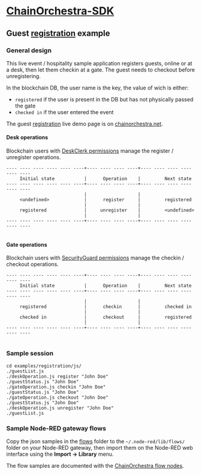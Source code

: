 # [ChainOrchestra-SDK](https://github.com/ChainOrchestra/ChainOrchestra-SDK)

## Guest [registration](http://chainorchestra.net/#/4) example

### General design

This live event / hospitality sample application registers guests, online or at a desk, then let them checkin at a gate.
The guest needs to checkout before unregistering.

In the blockchain DB, the user name is the key, the value of wich is either:

  * ```registered``` if the user is present in the DB but has not physically passed the gate
  * ```checked in``` if the user entered the event

The guest [registration](http://chainorchestra.net/#/4) live demo page is on [chainorchestra.net](http://chainorchestra.net).

#### Desk operations

Blockchain users with [DeskClerk permissions](../../lib/chaincode/perms) manage the register / unregister operations.

```
---- ---- ---- ---- ---- ----+---- ---- ---- ----+---- ---- ---- ---- ---- ---- 
     Initial state           |      Operation    |         Next state
---- ---- ---- ---- ---- ----+---- ---- ---- ----+---- ---- ---- ---- ---- ---- 
                             |                   |
     <undefined>             |      register     |         registered
                             |                   |
     registered              |     unregister    |         <undefined> 
                             |                   |
---- ---- ---- ---- ---- ----+---- ---- ---- ----+---- ---- ---- ---- ---- ---- 
 
```

#### Gate operations

Blockchain users with [SecurityGuard permissions](../../lib/chaincode/perms) manage the checkin / checkout operations.

```
---- ---- ---- ---- ---- ----+---- ---- ---- ----+---- ---- ---- ---- ---- ---- 
     Initial state           |      Operation    |         Next state
---- ---- ---- ---- ---- ----+---- ---- ---- ----+---- ---- ---- ---- ---- ---- 
                             |                   |
     registered              |      checkin      |         checked in 
                             |                   |
     checked in              |      checkout     |         registered
                             |                   |
---- ---- ---- ---- ---- ----+---- ---- ---- ----+---- ---- ---- ---- ---- ---- 
 
```


### Sample session

```
cd examples/registration/js/
./guestList.js 
./deskOperation.js register "John Doe"
./guestStatus.js "John Doe"
./gateOperation.js checkin "John Doe"
./guestStatus.js "John Doe"
./gateOperation.js checkout "John Doe"
./guestStatus.js "John Doe"
./deskOperation.js unregister "John Doe"
./guestList.js 
```

### Sample Node-RED gateway flows

Copy the json samples in the [flows](flows) folder to the ```~/.node-red/lib/flows/``` folder on your Node-RED gateway,
then import them on the Node-RED web interface using the **Import -> Library** menu.

The flow samples are documented with the [ChainOrchestra flow nodes](https://chainorchestra.github.io/ChainOrchestra-SDK/flowNodes.html).

